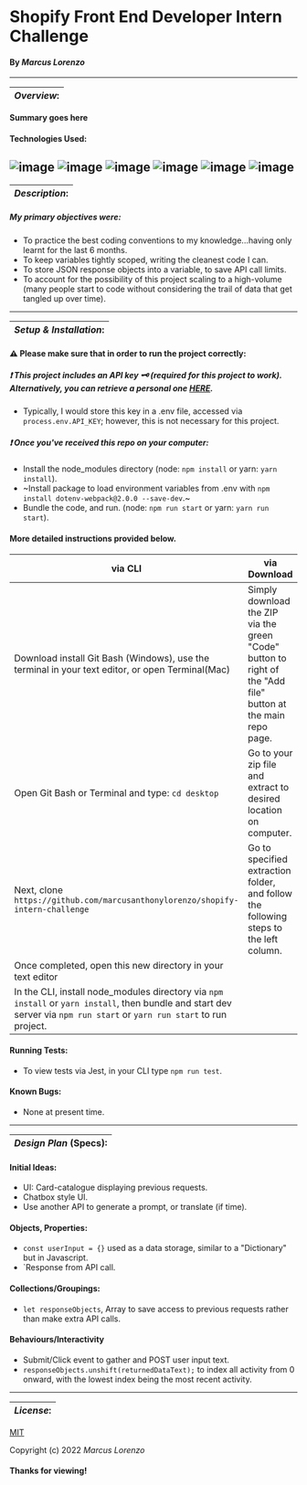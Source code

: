 # Shopify Front End Developer Intern Challenge
#### By _**Marcus Lorenzo**_
---


| **_Overview_:** |
|---|

**Summary goes here**

#### Technologies Used:
![image](https://img.shields.io/badge/JavaScript-323330?style=for-the-badge&logo=javascript&logoColor=F7DF1E)
![image](https://img.shields.io/badge/Jest-C21325?style=for-the-badge&logo=jest&logoColor=white) ![image](https://img.shields.io/badge/eslint-3A33D1?style=for-the-badge&logo=eslint&logoColor=white)
![image](https://img.shields.io/badge/HTML5-E34F26?style=for-the-badge&logo=html5&logoColor=white)  ![image](https://img.shields.io/badge/CSS3-1572B6?style=for-the-badge&logo=css3&logoColor=white)
![image](https://img.shields.io/badge/GIT-E44C30?style=for-the-badge&logo=git&logoColor=white)
---


| **_Description_:** |
|---|

##### **My primary objectives** were:
- To practice the best coding conventions to my knowledge...having only learnt for the last 6 months.
- To keep variables tightly scoped, writing the cleanest code I can.
- To store JSON response objects into a variable, to save API call limits.
- To account for the possibility of this project scaling to a high-volume (many people start to code without considering the trail of data that get tangled up over time).

---

| **_Setup & Installation_:** |
|---|
#### :warning: **Please make sure** that in order to run the project correctly:

##### 	:exclamation: This project includes an API key :old_key: (required for this project to work). Alternatively, you can retrieve a personal one [HERE](https://beta.openai.com/signup).
- Typically, I would store this key in a .env file, accessed via `process.env.API_KEY`; however, this is not necessary for this project.

##### 	:exclamation: Once you've received this repo on your computer:
- Install the node_modules directory (node: `npm install` or yarn: `yarn install`).
- ~Install package to load environment variables from .env with `npm install dotenv-webpack@2.0.0 --save-dev`.~
- Bundle the code, and run. (node: `npm run start` or yarn: `yarn run start`).

####   More detailed instructions provided below.

|   via CLI   |  via Download  |
|---|---|
| Download install Git Bash (Windows), use the terminal in your text editor, or open Terminal(Mac) | Simply download the ZIP via the green "Code" button to right of the "Add file" button at the main repo page. 
 Open Git Bash or Terminal and type: `cd desktop` | Go to your zip file and extract to desired location on computer. 
 Next, clone `https://github.com/marcusanthonylorenzo/shopify-intern-challenge` | Go to specified extraction folder, and follow the following steps to the left column.
 Once completed, open this new directory in your text editor | 
 In the CLI, install node_modules directory via `npm install` or `yarn install`, then bundle and start dev server via `npm run start` or `yarn run start` to run project. |


#### Running Tests:
- To view tests via Jest, in your CLI type `npm run test`.

#### Known Bugs:
* None at present time.

---

| **_Design Plan_ (Specs):** |
|---|
#### Initial Ideas:
- UI: Card-catalogue displaying previous requests.
- Chatbox style UI.
- Use another API to generate a prompt, or translate (if time).

#### Objects, Properties:
- `const userInput = {}` used as a data storage, similar to a "Dictionary" but in Javascript.
- `Response from API call.

#### Collections/Groupings:
- `let responseObjects`, Array to save access to previous requests rather than make extra API calls.

#### Behaviours/Interactivity
- Submit/Click event to gather and POST user input text.
- `responseObjects.unshift(returnedDataText);` to index all activity from 0 onward, with the lowest index being the most recent activity.

---
| **_License_:** |
|---|

[MIT]()

Copyright (c) 2022 _Marcus Lorenzo_


#### Thanks for viewing!
